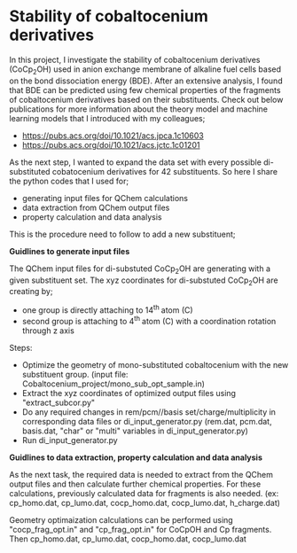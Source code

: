 # Stability of cobaltocenium derivatives 
In this project, I investigate the stability of cobaltocenium derivatives (CoCp<sub>2</sub>OH) used in anion exchange membrane of alkaline fuel cells based on the bond dissociation energy (BDE). After an extensive analysis, I found that BDE can be predicted using few chemical properties of the fragments of cobaltocenium derivatives based on their substituents. Check out below publications for more information about the theory model and machine learning models that I introduced with my colleagues;
* https://pubs.acs.org/doi/10.1021/acs.jpca.1c10603
* https://pubs.acs.org/doi/10.1021/acs.jctc.1c01201

As the next step, I wanted to expand the data set with every possible di-substituted cobatocenium derivatives for 42 substituents. So here I share the python codes that I used for;
* generating input files for QChem calculations
* data extraction from QChem output files
* property calculation and data analysis

This is the procedure need to follow to add a new substituent;

**Guidlines to generate input files**

The QChem input files for di-substuted CoCp<sub>2</sub>OH are generating with a given substituent set. The xyz coordinates for di-substuted CoCp<sub>2</sub>OH are creating by;
* one group is directly attaching to 14<sup>th </sup> atom (C) 
* second group is attaching to 4<sup>th </sup> atom (C) with a coordination rotation through z axis

Steps:
* Optimize the geometry of mono-substituted cobaltocenium with the new substituent group. (input file: Cobaltocenium_project/mono_sub_opt_sample.in) 
* Extract the xyz coordinates of optimized output files using "extract_subcor.py"
* Do any required changes in rem/pcm//basis set/charge/multiplicity in corresponding data files or di_input_generator.py (rem.dat, pcm.dat, basis.dat, "char" or "multi" variables in di_input_generator.py)
* Run di_input_generator.py

**Guidlines to data extraction, property calculation and data analysis**

As the next task, the required data is needed to extract from the QChem output files and then calculate further chemical properties. For these calculations, previously calculated data for fragments is also needed. (ex: cp_homo.dat, cp_lumo.dat, cocp_homo.dat, cocp_lumo.dat, h_charge.dat) 

Geometry optimaization calculations can be performed using "cocp_frag_opt.in" and "cp_frag_opt.in" for CoCpOH and Cp fragments. Then cp_homo.dat, cp_lumo.dat, cocp_homo.dat, cocp_lumo.dat

